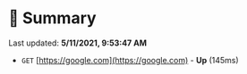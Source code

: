 # 📖 Summary
Last updated: **5/11/2021, 9:53:47 AM**

- `GET` [https://google.com](https://google.com) - **Up** (145ms)
